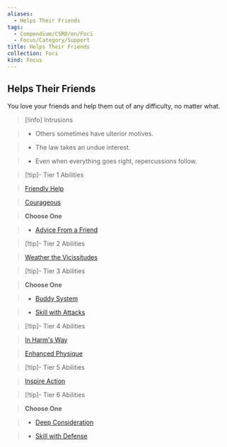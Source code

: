```yaml
---
aliases:
  - Helps Their Friends
tags:
  - Compendium/CSRD/en/Foci
  - Focus/Category/Support
title: Helps Their Friends
collection: Foci
kind: Focus
---
```

## Helps Their Friends    
You love your friends and help them out of any difficulty, no matter what.    
  
>[!info] Intrusions    
>- Others sometimes have ulterior motives.    
>- The law takes an undue interest.    
>- Even when everything goes right, repercussions follow.    
  
  
>[!tip]- Tier 1 Abilities    
> [Friendly Help](Friendly-Help.md)    
> [Courageous](Courageous.md)    
> **Choose One**    
>- [Advice From a Friend](Advice-From-a-Friend.md)    
  
  
>[!tip]- Tier 2 Abilities    
> [Weather the Vicissitudes](Weather-the-Vicissitudes.md)    
  
  
>[!tip]- Tier 3 Abilities    
> **Choose One**    
>- [Buddy System](Buddy-System.md)    
>- [Skill with Attacks](Skill-With-Attacks.md)    
  
  
>[!tip]- Tier 4 Abilities    
> [In Harm's Way](In-Harm's-Way.md)    
> [Enhanced Physique](Enhanced-Physique.md)    
  
  
>[!tip]- Tier 5 Abilities    
> [Inspire Action](Inspire-Action.md)    
  
  
>[!tip]- Tier 6 Abilities    
> **Choose One**    
>- [Deep Consideration](Deep-Consideration.md)    
>- [Skill with Defense](Skill-With-Defense.md)